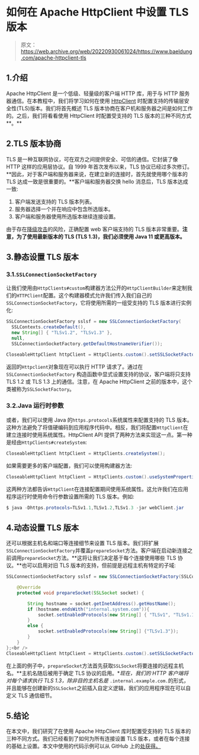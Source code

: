 # 如何在 Apache HttpClient 中设置 TLS 版本

> 原文：<https://web.archive.org/web/20220930061024/https://www.baeldung.com/apache-httpclient-tls>

## 1.介绍

Apache HttpClient 是一个低级、轻量级的客户端 HTTP 库，用于与 HTTP 服务器通信。在本教程中，我们将学习如何在使用 [HttpClient](/web/20220529030614/https://www.baeldung.com/httpclient-guide) 时配置支持的传输层安全性(TLS)版本。我们将首先概述 TLS 版本协商在客户机和服务器之间是如何工作的。之后，我们将看看使用 HttpClient 时配置受支持的 TLS 版本的三种不同方式**。**

## 2.TLS 版本协商

TLS 是一种互联网协议，可在双方之间提供安全、可信的通信。它封装了像 HTTP 这样的应用层协议。自 1999 年首次发布以来，TLS 协议已经过多次修订。**因此，对于客户端和服务器来说，在建立新的连接时，首先就使用哪个版本的 TLS 达成一致是很重要的。**客户端和服务器交换 hello 消息后，TLS 版本达成一致:

1.  客户端发送支持的 TLS 版本列表。
2.  服务器选择一个并在响应中包含所选版本。
3.  客户端和服务器使用所选版本继续连接设置。

由于存在[降级攻击](https://web.archive.org/web/20220529030614/https://en.wikipedia.org/wiki/Downgrade_attack)的风险，正确配置 web 客户端支持的 TLS 版本非常重要。**注意，为了使用最新版本的 TLS (TLS 1.3)，我们必须使用 Java 11 或更高版本。**

## 3.静态设置 TLS 版本

### 3.1.`SSLConnectionSocketFactory`

让我们使用由`HttpClients#custom`构建器方法公开的`HttpClientBuilder`来定制我们的`HTTPClient`配置。这个构建器模式允许我们传入我们自己的`SSLConnectionSocketFactory`，它将使用所需的一组受支持的 TLS 版本进行实例化:

```java
SSLConnectionSocketFactory sslsf = new SSLConnectionSocketFactory(
  SSLContexts.createDefault(),
  new String[] { "TLSv1.2", "TLSv1.3" },
  null,
  SSLConnectionSocketFactory.getDefaultHostnameVerifier());

CloseableHttpClient httpClient = HttpClients.custom().setSSLSocketFactory(sslsf).build();
```

返回的`Httpclient`对象现在可以执行 HTTP 请求了。通过在`SSLConnectionSocketFactory` 构造函数中显式设置支持的协议，客户端将只支持 TLS 1.2 或 TLS 1.3 上的通信。注意，在 Apache HttpClient 之前的版本中，这个类被称为`SSLSocketFactory`。

### 3.2.Java 运行时参数

或者，我们可以使用 Java 的`https.protocols`系统属性来配置支持的 TLS 版本。这种方法避免了将值硬编码到应用程序代码中。相反，我们将配置`HttpClient`在建立连接时使用系统属性。HttpClient API 提供了两种方法来实现这一点。第一种是经由`HttpClients#createSystem`:

```java
CloseableHttpClient httpClient = HttpClients.createSystem();
```

如果需要更多的客户端配置，我们可以使用构建器方法:

```java
CloseableHttpClient httpClient = HttpClients.custom().useSystemProperties().build();
```

这两种方法都告诉`HttpClient`在连接配置期间使用系统属性。这允许我们在应用程序运行时使用命令行参数设置所需的 TLS 版本。例如:

```java
$ java -Dhttps.protocols=TLSv1.1,TLSv1.2,TLSv1.3 -jar webClient.jar
```

## 4.动态设置 TLS 版本

还可以根据主机名和端口等连接细节来设置 TLS 版本。我们将扩展`SSLConnectionSocketFactory`并覆盖`prepareSocket`方法。客户端在启动新连接之前调用`prepareSocket`方法。**这将让我们决定基于每个连接使用哪些 TLS 协议。**也可以启用对旧 TLS 版本的支持，但前提是远程主机有特定的子域:

```java
SSLConnectionSocketFactory sslsf = new SSLConnectionSocketFactory(SSLContexts.createDefault()){

    @Override
    protected void prepareSocket(SSLSocket socket) {

        String hostname = socket.getInetAddress().getHostName();
        if (hostname.endsWith("internal.system.com")){
            socket.setEnabledProtocols(new String[] { "TLSv1", "TLSv1.1", "TLSv1.2", "TLSv1.3" });
        }
        else {
            socket.setEnabledProtocols(new String[] {"TLSv1.3"});
        }
    }
};<br />
CloseableHttpClient httpClient = HttpClients.custom().setSSLSocketFactory(sslsf).build(); 
```

在上面的例子中，`prepareSocket`方法首先获取`SSLSocket`将要连接的远程主机名。**主机名随后被用于确定 TLS 协议的启用。**现在，我们的 HTTP 客户端将对每个请求执行 TLS 1.3，除非目的主机名是* `.internal.example.com.`的形式，并且能够在创建新的`SSLSocket`之前插入自定义逻辑，我们的应用程序现在可以自定义 TLS 通信细节。

## 5.结论

在本文中，我们研究了在使用 Apache HttpClient 库时配置受支持的 TLS 版本的三种不同方式。我们已经看到了如何为所有连接设置 TLS 版本，或者在每个连接的基础上设置。本文中使用的代码示例可以从 GitHub 上的[处获得。](https://web.archive.org/web/20220529030614/https://github.com/eugenp/tutorials/tree/master/apache-httpclient-2)
